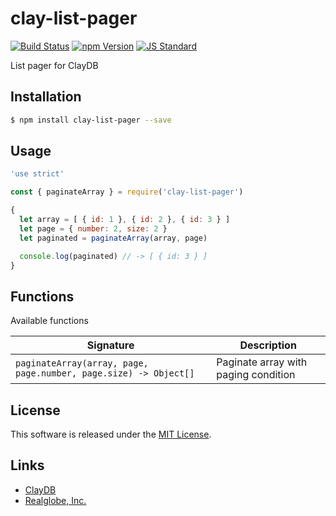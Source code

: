 clay-list-pager
==========

<!---
This file is generated by ape-tmpl. Do not update manually.
--->

<!-- Badge Start -->
<a name="badges"></a>

[![Build Status][bd_travis_com_shield_url]][bd_travis_com_url]
[![npm Version][bd_npm_shield_url]][bd_npm_url]
[![JS Standard][bd_standard_shield_url]][bd_standard_url]

[bd_repo_url]: https://github.com/realglobe-Inc/clay-list-pager
[bd_travis_url]: http://travis-ci.org/realglobe-Inc/clay-list-pager
[bd_travis_shield_url]: http://img.shields.io/travis/realglobe-Inc/clay-list-pager.svg?style=flat
[bd_travis_com_url]: http://travis-ci.com/realglobe-Inc/clay-list-pager
[bd_travis_com_shield_url]: https://api.travis-ci.com/realglobe-Inc/clay-list-pager.svg?token=aeFzCpBZebyaRijpCFmm
[bd_license_url]: https://github.com/realglobe-Inc/clay-list-pager/blob/master/LICENSE
[bd_codeclimate_url]: http://codeclimate.com/github/realglobe-Inc/clay-list-pager
[bd_codeclimate_shield_url]: http://img.shields.io/codeclimate/github/realglobe-Inc/clay-list-pager.svg?style=flat
[bd_codeclimate_coverage_shield_url]: http://img.shields.io/codeclimate/coverage/github/realglobe-Inc/clay-list-pager.svg?style=flat
[bd_gemnasium_url]: https://gemnasium.com/realglobe-Inc/clay-list-pager
[bd_gemnasium_shield_url]: https://gemnasium.com/realglobe-Inc/clay-list-pager.svg
[bd_npm_url]: http://www.npmjs.org/package/clay-list-pager
[bd_npm_shield_url]: http://img.shields.io/npm/v/clay-list-pager.svg?style=flat
[bd_standard_url]: http://standardjs.com/
[bd_standard_shield_url]: https://img.shields.io/badge/code%20style-standard-brightgreen.svg

<!-- Badge End -->


<!-- Description Start -->
<a name="description"></a>

List pager for ClayDB

<!-- Description End -->


<!-- Overview Start -->
<a name="overview"></a>



<!-- Overview End -->


<!-- Sections Start -->
<a name="sections"></a>

<!-- Section from "doc/guides/01.Installation.md.hbs" Start -->

<a name="section-doc-guides-01-installation-md"></a>

Installation
-----

```bash
$ npm install clay-list-pager --save
```


<!-- Section from "doc/guides/01.Installation.md.hbs" End -->

<!-- Section from "doc/guides/02.Usage.md.hbs" Start -->

<a name="section-doc-guides-02-usage-md"></a>

Usage
---------

```javascript
'use strict'

const { paginateArray } = require('clay-list-pager')

{
  let array = [ { id: 1 }, { id: 2 }, { id: 3 } ]
  let page = { number: 2, size: 2 }
  let paginated = paginateArray(array, page)

  console.log(paginated) // -> [ { id: 3 } ]
}
```


<!-- Section from "doc/guides/02.Usage.md.hbs" End -->

<!-- Section from "doc/guides/03.Functions.md.hbs" Start -->

<a name="section-doc-guides-03-functions-md"></a>

Functions
---------

Available functions

| Signature | Description |
| ---- | ----------- |
| `paginateArray(array, page, page.number, page.size) -> Object[]` | Paginate array with paging condition |


<!-- Section from "doc/guides/03.Functions.md.hbs" End -->


<!-- Sections Start -->


<!-- LICENSE Start -->
<a name="license"></a>

License
-------
This software is released under the [MIT License](https://github.com/realglobe-Inc/clay-list-pager/blob/master/LICENSE).

<!-- LICENSE End -->


<!-- Links Start -->
<a name="links"></a>

Links
------

+ [ClayDB][clay_d_b_url]
+ [Realglobe, Inc.][realglobe,_inc__url]

[clay_d_b_url]: https://github.com/realglobe-Inc/claydb
[realglobe,_inc__url]: http://realglobe.jp

<!-- Links End -->
